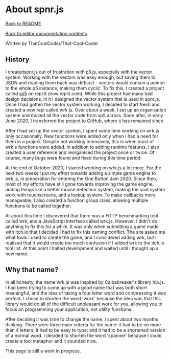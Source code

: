 # About spnr.js

[Back to README](../README.md)

[Back to editor documentation contents](README.md)

Written by ThatCoolCoder/That-Cool-Coder

## History

I createdspnr.js out of frustration with p5.js, especially with the vector system. Working with the vectors was easy enough, but saving them to JSON and reading them back was difficult - vectors would contain a pointer to the whole p5 instance, making them cyclic. To fix this, I created a project called [sp5](https://replit.com/@ThatCoolCoder/sp5#sp5.js) on repl.it (now replit.com). While this project had many bad design decisions, in it I designed the vector system that is used in spnr.js. Once I had gotten the vector system working, I decided to start fresh and created a new repl called wrk.js. Over about a week, I set up an organisation system and moved all the vector code from sp5 across. Soon after, in early June 2020, I transferred the project to GitHub, where it has remained since.

After I had set up the vector system, I spent some time working on wrk.js only occasionally. New functions were added only when I had a need for them in a project. Despite not working intensively, this is when most of wrk's functions were added. In addition to adding runtime features, I also created a user reference and reorganised the project once or twice. Of course, many bugs were found and fixed during this time period.

At the end of October 2020, I started working on wrk.js a lot more. For the next two weeks I put my effort towards adding a simple game engine to wrk.js, in preperation for entering the One Button Jam 2020. Since then, most of my efforts have still gone towards improving the game engine, adding things like a better mouse detection system, making the said system work with touchscreens, and a lookup system. To make callbacks more manageable, I also created a function group class, allowing multiple functions to be called together.

At about this time I discovered that there was a HTTP benchmarking tool called wrk, and a JavaScript interface called wrk.js. However, I didn't do anything to fix this for a while. It was only when submitting a game made with itch.io that I decided I had to fix this naming conflict. The site asked me what tools I used to create the game, and I considered adding wrk, but I realised that it would create too much confusion if I added wrk to the itch.io tool list. At this point I halted development and waited until I thought up a new name.

## Why that name?

In all honesty, the name wrk.js was inspired by Calbabreaker's library hlp.js. I had been trying to come up with a good name that was both short meaningful, and the idea of taking a four letter word and compressing it was perfect. I chose to shorten the word 'work' because the idea was that this library would do all of the difficult unpleasant work for you, allowing you to focus on programming your application, not utility functions.

After deciding it was time to change the name, I spent about two months thinking. There were three main criteria for the name: it had to be no more than 4 letters; it had to be easy to type; and it had to be a shortened version of a normal word. I decided to shorten the word 'spanner' because I could create a tool metaphor and it sounded nice.

This page is still a work in progress.